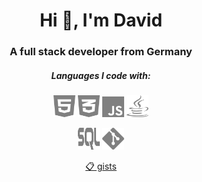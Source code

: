 <h1 align="center">Hi 👋, I'm David</h1>
<h3 align="center">A full stack developer from Germany</h3>

<h5 align="center" color="gray">Languages I code with:</h3>

<p align="center">
<a title="HTML"><img width="35px" height="35px" src="https://raw.githubusercontent.com/sczesny/sczesny/main/img/html.svg" alt="HTML" loading="lazy"></a>
<a title="CSS"><img width="35px" height="35px" src="https://raw.githubusercontent.com/sczesny/sczesny/main/img/css.svg" alt="CSS" loading="lazy"></a>
<a title="JavaScript"><img width="35px" height="33px" src="https://raw.githubusercontent.com/sczesny/sczesny/main/img/javascript.svg" alt="JavaScript" loading="lazy"></a>
<a title="Java"><img width="35px" height="35px" src="https://raw.githubusercontent.com/sczesny/sczesny/main/img/java.svg" alt="Java" loading="lazy"></a>
</p>

<p align="center">
<a title="SQL"><img width="35px" height="35px" src="https://raw.githubusercontent.com/sczesny/sczesny/main/img/sql.svg" alt="SQL" loading="lazy"></a>
<a title="Git"><img width="35px" height="35px" src="https://raw.githubusercontent.com/sczesny/sczesny/main/img/git.svg" alt="Git" loading="lazy"></a>
<!--a title="Linux"><img width="35px" height="35px" src="https://raw.githubusercontent.com/sczesny/sczesny/main/img/linux.svg" alt="Linux" loading="lazy"></a-->
</p>

<p align="center"><a href="https://gist.github.com/sczesny">📋 gists</a></p>
